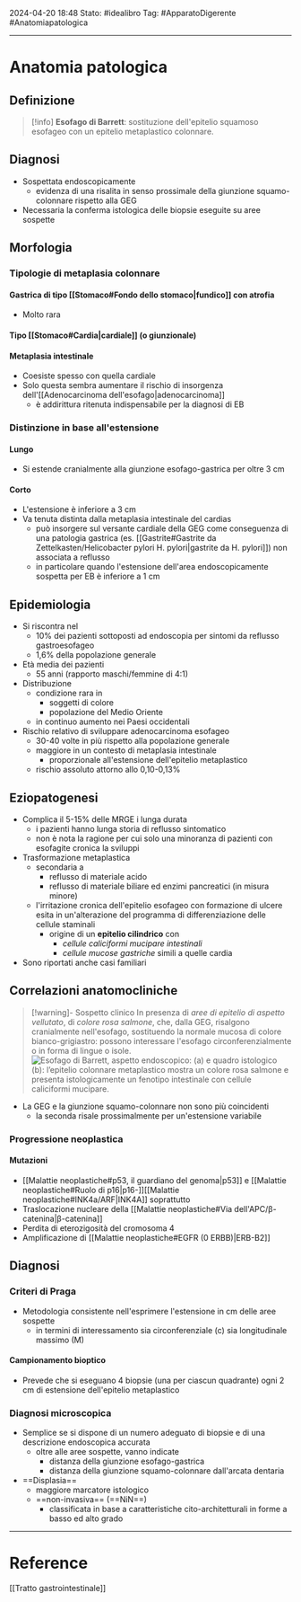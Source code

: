 2024-04-20 18:48
Stato: #idealibro 
Tag: #ApparatoDigerente #Anatomiapatologica 

---
# Anatomia patologica
## Definizione
>[!info]
> **Esofago di Barrett**: sostituzione dell'epitelio squamoso esofageo con un epitelio metaplastico colonnare.
## Diagnosi
- Sospettata endoscopicamente
	- evidenza di una risalita in senso prossimale della giunzione squamo-colonnare rispetto alla GEG
- Necessaria la conferma istologica delle biopsie eseguite su aree sospette
## Morfologia
### Tipologie di metaplasia colonnare
#### Gastrica di tipo [[Stomaco#Fondo dello stomaco|fundico]] con atrofia
- Molto rara
#### Tipo [[Stomaco#Cardia|cardiale]] (o giunzionale)
#### Metaplasia intestinale
- Coesiste spesso con quella cardiale
- Solo questa sembra aumentare il rischio di insorgenza dell'[[Adenocarcinoma dell'esofago|adenocarcinoma]]
	- è addirittura ritenuta indispensabile per la diagnosi di EB
### Distinzione in base all'estensione
#### Lungo
- Si estende cranialmente alla giunzione esofago-gastrica per oltre 3 cm
#### Corto
- L'estensione è inferiore a 3 cm
- Va tenuta distinta dalla metaplasia intestinale del cardias
	- può insorgere sul versante cardiale della GEG come conseguenza di una patologia gastrica (es. [[Gastrite#Gastrite da Zettelkasten/Helicobacter pylori H. pylori|gastrite da H. pylori]]) non associata a reflusso
	- in particolare quando l'estensione dell'area endoscopicamente sospetta per EB è inferiore a 1 cm
## Epidemiologia
- Si riscontra nel
	- 10% dei pazienti sottoposti ad endoscopia per sintomi da reflusso gastroesofageo
	- 1,6% della popolazione generale
- Età media dei pazienti
	- 55 anni (rapporto maschi/femmine di 4:1)
- Distribuzione
	- condizione rara in
		- soggetti di colore
		- popolazione del Medio Oriente
	- in continuo aumento nei Paesi occidentali
- Rischio relativo di sviluppare adenocarcinoma esofageo
	- 30-40 volte in più rispetto alla popolazione generale
	- maggiore in un contesto di metaplasia intestinale
		- proporzionale all'estensione dell'epitelio metaplastico
	- rischio assoluto attorno allo 0,10-0,13%
## Eziopatogenesi
- Complica il 5-15% delle MRGE i lunga durata
	- i pazienti hanno lunga storia di reflusso sintomatico
	- non è nota la ragione per cui solo una minoranza di pazienti con esofagite cronica la sviluppi
- Trasformazione metaplastica
	- secondaria a
		- reflusso di materiale acido
		- reflusso di materiale biliare ed enzimi pancreatici (in misura minore)
	- l'irritazione cronica dell'epitelio esofageo con formazione di ulcere esita in un'alterazione del programma di differenziazione delle cellule staminali
		- origine di un **epitelio cilindrico** con
			- *cellule caliciformi mucipare intestinali*
			- *cellule mucose gastriche* simili a quelle cardia
- Sono riportati anche casi familiari
## Correlazioni anatomocliniche
>[!warning]- Sospetto clinico
> In presenza di *aree di epitelio di aspetto vellutato*, di *colore rosa salmone*, che, dalla GEG, risalgono cranialmente nell'esofago, sostituendo la normale mucosa di colore bianco-grigiastro: possono interessare l'esofago circonferenzialmente o in forma di lingue o isole.
> ![Esofago di Barrett, aspetto endoscopico: (a) e quadro istologico (b): l’epitelio colonnare metaplastico mostra un
colore rosa salmone e presenta istologicamente un fenotipo intestinale con cellule caliciformi mucipare.](https://i.imgur.com/llKjV9N.png)
- La GEG e la giunzione squamo-colonnare non sono più coincidenti
	- la seconda risale prossimalmente per un'estensione variabile
### Progressione neoplastica
#### Mutazioni
- [[Malattie neoplastiche#p53, il guardiano del genoma|p53]] e [[Malattie neoplastiche#Ruolo di p16|p16-]][[Malattie neoplastiche#INK4a/ARF|INK4A]] soprattutto
- Traslocazione nucleare della [[Malattie neoplastiche#Via dell'APC/β-catenina|β-catenina]]
- Perdita di eterozigosità del cromosoma 4
- Amplificazione di [[Malattie neoplastiche#EGFR (0 ERBB)|ERB-B2]]
## Diagnosi
### Criteri di Praga
- Metodologia consistente nell'esprimere l'estensione in cm delle aree sospette
	- in termini di interessamento sia circonferenziale (c) sia longitudinale massimo (M)
#### Campionamento bioptico
- Prevede che si eseguano 4 biopsie (una per ciascun quadrante) ogni 2 cm di estensione dell'epitelio metaplastico
### Diagnosi microscopica
- Semplice se si dispone di un numero adeguato di biopsie e di una descrizione endoscopica accurata
	- oltre alle aree sospette, vanno indicate
		- distanza della giunzione esofago-gastrica
		- distanza della giunzione squamo-colonnare dall'arcata dentaria
- ==Displasia==
	- maggiore marcatore istologico
	- ==non-invasiva== (==NiN==)
		- classificata in base a caratteristiche cito-architetturali in forme a basso ed alto grado








---
# Reference
[[Tratto gastrointestinale]]